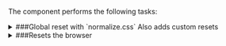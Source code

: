 The component performs the following tasks:

<details>
	<summary>###Global reset with `normalize.css`
Also adds custom resets

</summary>
</details>

<details>
	<summary>###Resets the browser

</summary>
</details>

